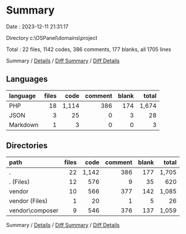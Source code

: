 # Summary

Date : 2023-12-11 21:31:17

Directory c:\\OSPanel\\domains\\project

Total : 22 files,  1142 codes, 386 comments, 177 blanks, all 1705 lines

Summary / [Details](details.md) / [Diff Summary](diff.md) / [Diff Details](diff-details.md)

## Languages
| language | files | code | comment | blank | total |
| :--- | ---: | ---: | ---: | ---: | ---: |
| PHP | 18 | 1,114 | 386 | 174 | 1,674 |
| JSON | 3 | 25 | 0 | 3 | 28 |
| Markdown | 1 | 3 | 0 | 0 | 3 |

## Directories
| path | files | code | comment | blank | total |
| :--- | ---: | ---: | ---: | ---: | ---: |
| . | 22 | 1,142 | 386 | 177 | 1,705 |
| . (Files) | 12 | 576 | 9 | 35 | 620 |
| vendor | 10 | 566 | 377 | 142 | 1,085 |
| vendor (Files) | 1 | 20 | 1 | 5 | 26 |
| vendor\\composer | 9 | 546 | 376 | 137 | 1,059 |

Summary / [Details](details.md) / [Diff Summary](diff.md) / [Diff Details](diff-details.md)